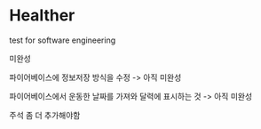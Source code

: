 # Healther
test for software engineering

미완성

파이어베이스에 정보저장 방식을 수정 -> 아직 미완성

파이어베이스에서 운동한 날짜를 가져와 달력에 표시하는 것 -> 아직 미완성

주석 좀 더 추가해야함
